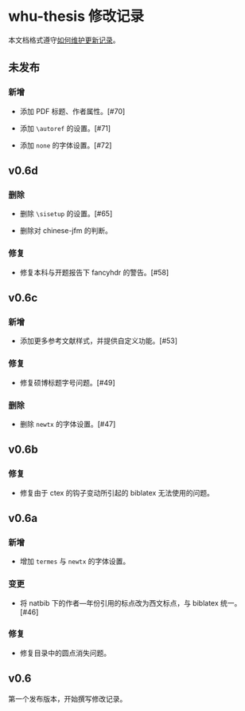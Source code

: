# whu-thesis 修改记录

本文档格式遵守[如何维护更新记录](https://keepachangelog.com/zh-CN/1.0.0/)。

## 未发布

### 新增

* 添加 PDF 标题、作者属性。[#70]

* 添加 `\autoref` 的设置。[#71]

* 添加 `none` 的字体设置。[#72]

## v0.6d

### 删除

* 删除 `\sisetup` 的设置。[#65]

* 删除对 chinese-jfm 的判断。

### 修复

* 修复本科与开题报告下 fancyhdr 的警告。[#58]

## v0.6c

### 新增

* 添加更多参考文献样式，并提供自定义功能。[#53]

### 修复

* 修复硕博标题字号问题。[#49]

### 删除

* 删除 `newtx` 的字体设置。[#47]

## v0.6b

### 修复

* 修复由于 ctex 的钩子变动所引起的 biblatex 无法使用的问题。

## v0.6a

### 新增

* 增加 `termes` 与 `newtx` 的字体设置。

### 变更

* 将 natbib 下的作者—年份引用的标点改为西文标点，与 biblatex 统一。[#46]

### 修复

* 修复目录中的圆点消失问题。

## v0.6

第一个发布版本，开始撰写修改记录。

